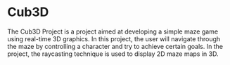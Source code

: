 # Cub3D
The Cub3D Project is a project aimed at developing a simple maze game using real-time 3D graphics. In this project, the user will navigate through the maze by controlling a character and try to achieve certain goals. In the project, the raycasting technique is used to display 2D maze maps in 3D. 
